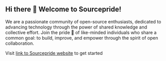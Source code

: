 ## Hi there 👋 Welcome to Sourcepride!
We are a passionate community of open-source enthusiasts, dedicated to advancing technology through the power of shared knowledge and collective effort. 
Join the pride :lion: of like-minded individuals who share a common goal: to build, improve, and empower through the spirit of open collaboration.

Visit [link to Sourcepride website](https://sourcepride.com) to get started

